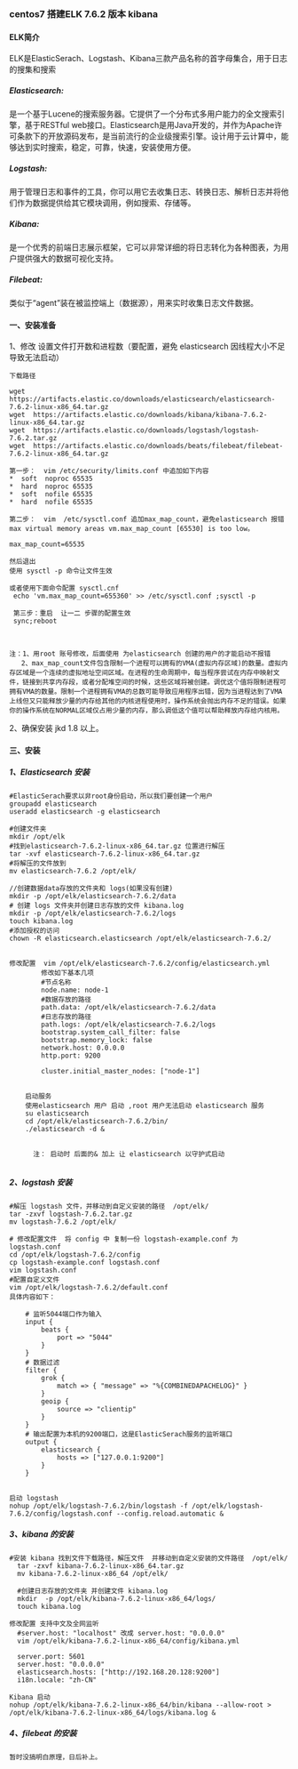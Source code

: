 

### centos7 搭建ELK 7.6.2 版本 kibana 

#### ELK简介

ELK是ElasticSerach、Logstash、Kibana三款产品名称的首字母集合，用于日志的搜集和搜索

##### Elasticsearch:

是一个基于Lucene的搜索服务器。它提供了一个分布式多用户能力的全文搜索引擎，基于RESTful web接口。Elasticsearch是用Java开发的，并作为Apache许可条款下的开放源码发布，是当前流行的企业级搜索引擎。设计用于云计算中，能够达到实时搜索，稳定，可靠，快速，安装使用方便。

##### Logstash:

用于管理日志和事件的工具，你可以用它去收集日志、转换日志、解析日志并将他们作为数据提供给其它模块调用，例如搜索、存储等。

##### Kibana:

是一个优秀的前端日志展示框架，它可以非常详细的将日志转化为各种图表，为用户提供强大的数据可视化支持。　　　

##### Filebeat:

类似于“agent”装在被监控端上（数据源），用来实时收集日志文件数据。

#### 一、安装准备

1、修改 设置文件打开数和进程数（要配置，避免 elasticsearch 因线程大小不足导致无法启动）

```
下载路径

wget https://artifacts.elastic.co/downloads/elasticsearch/elasticsearch-7.6.2-linux-x86_64.tar.gz
wget  https://artifacts.elastic.co/downloads/kibana/kibana-7.6.2-linux-x86_64.tar.gz
wget  https://artifacts.elastic.co/downloads/logstash/logstash-7.6.2.tar.gz
wget  https://artifacts.elastic.co/downloads/beats/filebeat/filebeat-7.6.2-linux-x86_64.tar.gz

第一步：  vim /etc/security/limits.conf 中追加如下内容
*  soft  noproc 65535
*  hard  noproc 65535
*  soft  nofile 65535
*  hard  nofile 65535

第二步：  vim  /etc/sysctl.conf 追加max_map_count，避免elasticsearch 报错max virtual memory areas vm.max_map_count [65530] is too low。

max_map_count=65535

然后退出 
使用 sysctl -p 命令让文件生效

或者使用下面命令配置 sysctl.cnf 
 echo 'vm.max_map_count=655360' >> /etc/sysctl.conf ;sysctl -p   
 
 第三步：重启  让一二 步骤的配置生效
 sync;reboot
 


注：1、用root 账号修改，后面使用 为elasticsearch 创建的用户的才能启动不报错
   2、max_map_count文件包含限制一个进程可以拥有的VMA(虚拟内存区域)的数量。虚拟内存区域是一个连续的虚拟地址空间区域。在进程的生命周期中，每当程序尝试在内存中映射文件，链接到共享内存段，或者分配堆空间的时候，这些区域将被创建。调优这个值将限制进程可拥有VMA的数量。限制一个进程拥有VMA的总数可能导致应用程序出错，因为当进程达到了VMA上线但又只能释放少量的内存给其他的内核进程使用时，操作系统会抛出内存不足的错误。如果你的操作系统在NORMAL区域仅占用少量的内存，那么调低这个值可以帮助释放内存给内核用。
```

2、确保安装 jkd 1.8 以上。

#### 三、安装

##### 1、Elasticsearch 安装

```
#ElasticSerach要求以非root身份启动，所以我们要创建一个用户
groupadd elasticsearch
useradd elasticsearch -g elasticsearch

#创建文件夹
mkdir /opt/elk
#找到elasticsearch-7.6.2-linux-x86_64.tar.gz 位置进行解压
tar -xvf elasticsearch-7.6.2-linux-x86_64.tar.gz 
#将解压的文件放到
mv elasticsearch-7.6.2 /opt/elk/

//创建数据data存放的文件夹和 logs(如果没有创建)
mkdir -p /opt/elk/elasticsearch-7.6.2/data
# 创建 logs 文件夹并创建日志存放的文件 kibana.log
mkdir -p /opt/elk/elasticsearch-7.6.2/logs 
touch kibana.log
#添加授权的访问
chown -R elasticsearch.elasticsearch /opt/elk/elasticsearch-7.6.2/


修改配置  vim /opt/elk/elasticsearch-7.6.2/config/elasticsearch.yml
		修改如下基本几项
		#节点名称
		node.name: node-1
		#数据存放的路径
		path.data: /opt/elk/elasticsearch-7.6.2/data
		#日志存放的路径
		path.logs: /opt/elk/elasticsearch-7.6.2/logs
		bootstrap.system_call_filter: false
		bootstrap.memory_lock: false
		network.host: 0.0.0.0
		http.port: 9200
		
		cluster.initial_master_nodes: ["node-1"]
		
		
	启动服务 
	使用elasticsearch 用户 启动 ,root 用户无法启动 elasticsearch 服务
	su elasticsearch
	cd /opt/elk/elasticsearch-7.6.2/bin/
	./elasticsearch -d &  
	  
	  
	  注： 启动时 后面的& 加上 让 elasticsearch 以守护式启动
		

```

##### 2、logstash 安装

```
#解压 logstash 文件，并移动到自定义安装的路径  /opt/elk/
tar -zxvf logstash-7.6.2.tar.gz 
mv logstash-7.6.2 /opt/elk/

# 修改配置文件  将 config 中 复制一份 logstash-example.conf 为 logstash.conf 
cd /opt/elk/logstash-7.6.2/config
cp logstash-example.conf logstash.conf
vim logstash.conf
#配置自定义文件
vim /opt/elk/logstash-7.6.2/default.conf 
具体内容如下：

    # 监听5044端口作为输入
    input {
        beats {
            port => "5044"
        }
    }
    # 数据过滤
    filter {
        grok {
            match => { "message" => "%{COMBINEDAPACHELOG}" }
        }
        geoip {
            source => "clientip"
        }
    }
    # 输出配置为本机的9200端口，这是ElasticSerach服务的监听端口
    output {
        elasticsearch {
            hosts => ["127.0.0.1:9200"]
        }
    }
    
    
启动 logstash
nohup /opt/elk/logstash-7.6.2/bin/logstash -f /opt/elk/logstash-7.6.2/config/logstash.conf --config.reload.automatic &
```

##### 3、kibana 的安装

```
#安装 kibana 找到文件下载路径，解压文件  并移动到自定义安装的文件路径  /opt/elk/
  tar -zxvf kibana-7.6.2-linux-x86_64.tar.gz
  mv kibana-7.6.2-linux-x86_64 /opt/elk/
  
  #创建日志存放的文件夹 并创建文件 kibana.log
  mkdir  -p /opt/elk/kibana-7.6.2-linux-x86_64/logs/
  touch kibana.log

修改配置 支持中文及全网监听
  #server.host: "localhost" 改成 server.host: "0.0.0.0"
  vim /opt/elk/kibana-7.6.2-linux-x86_64/config/kibana.yml
  
  server.port: 5601
  server.host: "0.0.0.0"
  elasticsearch.hosts: ["http://192.168.20.128:9200"]
  i18n.locale: "zh-CN"
  
Kibana 启动
nohup /opt/elk/kibana-7.6.2-linux-x86_64/bin/kibana --allow-root > /opt/elk/kibana-7.6.2-linux-x86_64/logs/kibana.log &

```

##### 4、filebeat 的安装

```
暂时没搞明白原理，日后补上。
```

